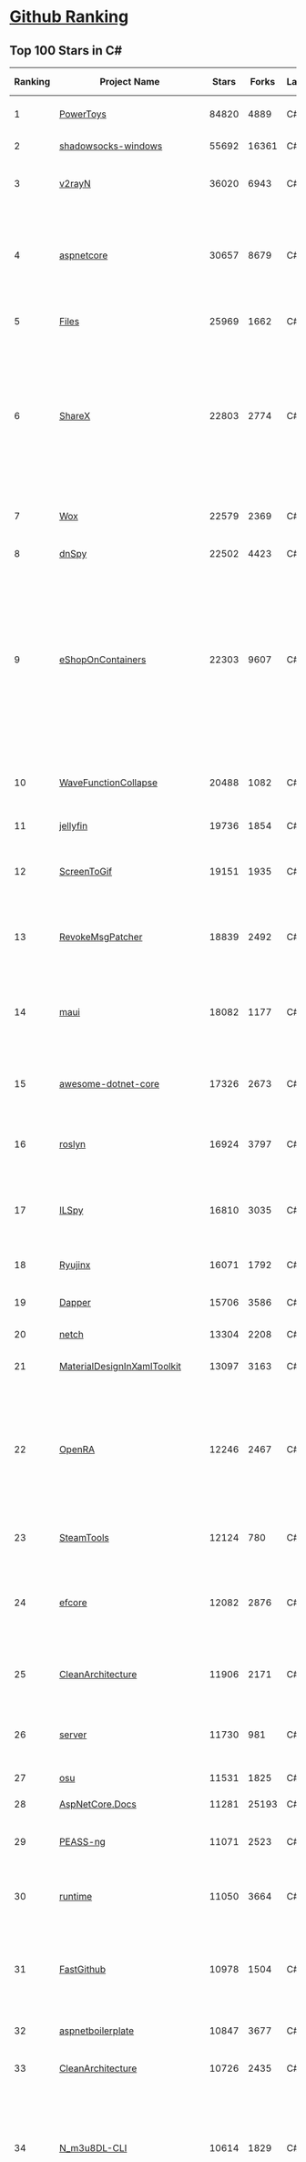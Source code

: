 [Github Ranking](../README.md)
==========

## Top 100 Stars in C\#

| Ranking | Project Name | Stars | Forks | Language | Open Issues | Description | Last Commit |
| ------- | ------------ | ----- | ----- | -------- | ----------- | ----------- | ----------- |
| 1 | [PowerToys](https://github.com/microsoft/PowerToys) | 84820 | 4889 | C# | 4069 | Windows system utilities to maximize productivity | 2023-01-18T09:55:00Z |
| 2 | [shadowsocks-windows](https://github.com/shadowsocks/shadowsocks-windows) | 55692 | 16361 | C# | 117 | A C# port of shadowsocks | 2022-08-25T23:51:40Z |
| 3 | [v2rayN](https://github.com/2dust/v2rayN) | 36020 | 6943 | C# | 123 | A V2Ray client for Windows, support Xray core and v2fly core | 2023-01-09T12:20:12Z |
| 4 | [aspnetcore](https://github.com/dotnet/aspnetcore) | 30657 | 8679 | C# | 2381 | ASP.NET Core is a cross-platform .NET framework for building modern cloud-based web applications on Windows, Mac, or Linux. | 2023-01-18T09:40:25Z |
| 5 | [Files](https://github.com/files-community/Files) | 25969 | 1662 | C# | 422 | Building the best file manager experience for Windows | 2023-01-18T05:22:01Z |
| 6 | [ShareX](https://github.com/ShareX/ShareX) | 22803 | 2774 | C# | 407 | ShareX is a free and open source program that lets you capture or record any area of your screen and share it with a single press of a key. It also allows uploading images, text or other types of files to many supported destinations you can choose from. | 2023-01-18T02:05:42Z |
| 7 | [Wox](https://github.com/Wox-launcher/Wox) | 22579 | 2369 | C# | 952 | Launcher for Windows, an alternative to Alfred and Launchy. | 2022-12-27T10:47:18Z |
| 8 | [dnSpy](https://github.com/dnSpy/dnSpy) | 22502 | 4423 | C# | 0 | .NET debugger and assembly editor | 2020-12-20T23:55:15Z |
| 9 | [eShopOnContainers](https://github.com/dotnet-architecture/eShopOnContainers) | 22303 | 9607 | C# | 25 | Cross-platform .NET sample microservices and container based application that runs on Linux Windows and macOS. Powered by .NET 6, Docker Containers and Azure Kubernetes Services. Supports Visual Studio, VS for Mac and CLI based environments with Docker CLI, dotnet CLI, VS Code or any other code editor. | 2023-01-18T07:50:23Z |
| 10 | [WaveFunctionCollapse](https://github.com/mxgmn/WaveFunctionCollapse) | 20488 | 1082 | C# | 1 | Bitmap & tilemap generation from a single example with the help of ideas from quantum mechanics | 2023-01-03T14:09:12Z |
| 11 | [jellyfin](https://github.com/jellyfin/jellyfin) | 19736 | 1854 | C# | 960 | The Free Software Media System | 2023-01-18T09:51:28Z |
| 12 | [ScreenToGif](https://github.com/NickeManarin/ScreenToGif) | 19151 | 1935 | C# | 203 | 🎬 ScreenToGif allows you to record a selected area of your screen, edit and save it as a gif or video. | 2023-01-11T03:20:15Z |
| 13 | [RevokeMsgPatcher](https://github.com/huiyadanli/RevokeMsgPatcher) | 18839 | 2492 | C# | 39 | :trollface: A hex editor for WeChat/QQ/TIM - PC版微信/QQ/TIM防撤回补丁（我已经看到了，撤回也没用了） | 2023-01-15T06:18:35Z |
| 14 | [maui](https://github.com/dotnet/maui) | 18082 | 1177 | C# | 2194 | .NET MAUI is the .NET Multi-platform App UI, a framework for building native device applications spanning mobile, tablet, and desktop. | 2023-01-18T09:58:44Z |
| 15 | [awesome-dotnet-core](https://github.com/thangchung/awesome-dotnet-core) | 17326 | 2673 | C# | 19 | :honeybee: A collection of awesome .NET core libraries, tools, frameworks and software | 2023-01-10T20:27:18Z |
| 16 | [roslyn](https://github.com/dotnet/roslyn) | 16924 | 3797 | C# | 8262 | The Roslyn .NET compiler provides C# and Visual Basic languages with rich code analysis APIs. | 2023-01-18T09:37:34Z |
| 17 | [ILSpy](https://github.com/icsharpcode/ILSpy) | 16810 | 3035 | C# | 189 | .NET Decompiler with support for PDB generation, ReadyToRun, Metadata (&more) - cross-platform! | 2023-01-05T11:36:06Z |
| 18 | [Ryujinx](https://github.com/Ryujinx/Ryujinx) | 16071 | 1792 | C# | 319 | Experimental Nintendo Switch Emulator written in C# | 2023-01-18T08:44:43Z |
| 19 | [Dapper](https://github.com/DapperLib/Dapper) | 15706 | 3586 | C# | 351 | Dapper - a simple object mapper for .Net | 2023-01-14T17:36:54Z |
| 20 | [netch](https://github.com/netchx/netch) | 13304 | 2208 | C# | 10 | A simple proxy client | 2023-01-04T16:21:47Z |
| 21 | [MaterialDesignInXamlToolkit](https://github.com/MaterialDesignInXAML/MaterialDesignInXamlToolkit) | 13097 | 3163 | C# | 163 | Google's Material Design in XAML & WPF, for C# & VB.Net.  | 2023-01-18T03:12:28Z |
| 22 | [OpenRA](https://github.com/OpenRA/OpenRA) | 12246 | 2467 | C# | 1440 | Open Source real-time strategy game engine for early Westwood games such as Command & Conquer: Red Alert written in C# using SDL and OpenGL. Runs on Windows, Linux, *BSD and Mac OS X. | 2023-01-17T18:59:17Z |
| 23 | [SteamTools](https://github.com/BeyondDimension/SteamTools) | 12124 | 780 | C# | 445 | 🛠「Watt Toolkit」是一个开源跨平台的多功能 Steam 工具箱。 | 2023-01-17T23:07:26Z |
| 24 | [efcore](https://github.com/dotnet/efcore) | 12082 | 2876 | C# | 1698 | EF Core is a modern object-database mapper for .NET. It supports LINQ queries, change tracking, updates, and schema migrations. | 2023-01-18T09:39:22Z |
| 25 | [CleanArchitecture](https://github.com/ardalis/CleanArchitecture) | 11906 | 2171 | C# | 15 | Clean Architecture Solution Template: A starting point for Clean Architecture with ASP.NET Core | 2023-01-11T17:12:24Z |
| 26 | [server](https://github.com/bitwarden/server) | 11730 | 981 | C# | 37 | The core infrastructure backend (API, database, Docker, etc). | 2023-01-18T09:56:10Z |
| 27 | [osu](https://github.com/ppy/osu) | 11531 | 1825 | C# | 946 | rhythm is just a *click* away! | 2023-01-18T09:43:50Z |
| 28 | [AspNetCore.Docs](https://github.com/dotnet/AspNetCore.Docs) | 11281 | 25193 | C# | 439 | Documentation for ASP.NET Core | 2023-01-18T09:09:10Z |
| 29 | [PEASS-ng](https://github.com/carlospolop/PEASS-ng) | 11071 | 2523 | C# | 11 | PEASS - Privilege Escalation Awesome Scripts SUITE (with colors) | 2023-01-15T04:27:00Z |
| 30 | [runtime](https://github.com/dotnet/runtime) | 11050 | 3664 | C# | 7988 | .NET is a cross-platform runtime for cloud, mobile, desktop, and IoT apps. | 2023-01-18T09:57:25Z |
| 31 | [FastGithub](https://github.com/dotnetcore/FastGithub) | 10978 | 1504 | C# | 104 | github加速神器，解决github打不开、用户头像无法加载、releases无法上传下载、git-clone、git-pull、git-push失败等问题 | 2022-12-08T18:58:24Z |
| 32 | [aspnetboilerplate](https://github.com/aspnetboilerplate/aspnetboilerplate) | 10847 | 3677 | C# | 173 | ASP.NET Boilerplate - Web Application Framework | 2023-01-18T07:15:20Z |
| 33 | [CleanArchitecture](https://github.com/jasontaylordev/CleanArchitecture) | 10726 | 2435 | C# | 15 | Clean Architecture Solution Template for .NET 7 | 2023-01-08T20:02:43Z |
| 34 | [N_m3u8DL-CLI](https://github.com/nilaoda/N_m3u8DL-CLI) | 10614 | 1829 | C# | 222 | [.NET] m3u8 downloader 开源的命令行m3u8/HLS/dash下载器，支持普通AES-128-CBC解密，多线程，自定义请求头等. 支持简体中文,繁体中文和英文. English Supported. | 2022-12-08T15:02:46Z |
| 35 | [CMWTAT_Digital_Edition](https://github.com/TGSAN/CMWTAT_Digital_Edition) | 10028 | 1502 | C# | 16 | CloudMoe Windows 10/11 Activation Toolkit get digital license, the best open source Win 10/11 activator in GitHub. GitHub 上最棒的开源 Win10/Win11 数字权利（数字许可证）激活工具！ | 2022-12-12T03:32:24Z |
| 36 | [downkyi](https://github.com/leiurayer/downkyi) | 9982 | 1292 | C# | 280 | 哔哩下载姬downkyi，B站视频下载工具，支持批量下载，支持8K、HDR、杜比视界，提供工具箱（音视频提取、去水印等）。 | 2023-01-15T03:32:40Z |
| 37 | [UnityCsReference](https://github.com/Unity-Technologies/UnityCsReference) | 9930 | 2220 | C# | 0 | Unity C# reference source code. | 2023-01-12T01:41:49Z |
| 38 | [Newtonsoft.Json](https://github.com/JamesNK/Newtonsoft.Json) | 9806 | 3134 | C# | 606 | Json.NET is a popular high-performance JSON framework for .NET | 2023-01-16T09:08:14Z |
| 39 | [lively](https://github.com/rocksdanister/lively) | 9626 | 788 | C# | 199 | Free and open-source software that allows users to set animated desktop wallpapers and screensavers. | 2023-01-13T03:37:09Z |
| 40 | [csharplang](https://github.com/dotnet/csharplang) | 9535 | 972 | C# | 420 | The official repo for the design of the C# programming language | 2023-01-18T07:31:53Z |
| 41 | [choco](https://github.com/chocolatey/choco) | 8791 | 866 | C# | 765 | Chocolatey - the package manager for Windows | 2023-01-18T00:38:07Z |
| 42 | [BenchmarkDotNet](https://github.com/dotnet/BenchmarkDotNet) | 8604 | 848 | C# | 156 | Powerful .NET library for benchmarking | 2023-01-18T05:02:36Z |
| 43 | [MahApps.Metro](https://github.com/MahApps/MahApps.Metro) | 8562 | 2420 | C# | 68 | A framework that allows developers to cobble together a better UI for their own WPF applications with minimal effort. | 2023-01-13T13:32:02Z |
| 44 | [FluentTerminal](https://github.com/felixse/FluentTerminal) | 8517 | 430 | C# | 240 | A Terminal Emulator based on UWP and web technologies. | 2023-01-07T04:38:26Z |
| 45 | [Jackett](https://github.com/Jackett/Jackett) | 8493 | 1028 | C# | 196 | API Support for your favorite torrent trackers | 2023-01-18T06:00:25Z |
| 46 | [duplicati](https://github.com/duplicati/duplicati) | 8365 | 779 | C# | 885 | Store securely encrypted backups in the cloud! | 2023-01-13T23:29:54Z |
| 47 | [eShopOnWeb](https://github.com/dotnet-architecture/eShopOnWeb) | 8362 | 4262 | C# | 4 | Sample ASP.NET Core 6.0 reference application, powered by Microsoft, demonstrating a layered application architecture with monolithic deployment model. Download the eBook PDF from docs folder. | 2023-01-14T09:50:28Z |
| 48 | [Locale-Emulator](https://github.com/xupefei/Locale-Emulator) | 8255 | 707 | C# | 0 | Yet Another System Region and Language Simulator | 2022-04-15T09:55:46Z |
| 49 | [machinelearning](https://github.com/dotnet/machinelearning) | 8250 | 1799 | C# | 727 | ML.NET is an open source and cross-platform machine learning framework for .NET. | 2023-01-13T20:23:31Z |
| 50 | [Captura](https://github.com/MathewSachin/Captura) | 7993 | 1547 | C# | 109 | Capture Screen, Audio, Cursor, Mouse Clicks and Keystrokes | 2020-08-16T15:25:25Z |
| 51 | [Terminal.Gui](https://github.com/gui-cs/Terminal.Gui) | 7848 | 584 | C# | 74 | Cross Platform Terminal UI toolkit for .NET | 2023-01-18T00:28:21Z |
| 52 | [nopCommerce](https://github.com/nopSolutions/nopCommerce) | 7819 | 4416 | C# | 151 | ASP.NET Core eCommerce software. nopCommerce is a free and open-source shopping cart. | 2023-01-18T09:29:08Z |
| 53 | [WeiXinMPSDK](https://github.com/JeffreySu/WeiXinMPSDK) | 7687 | 4265 | C# | 195 | 微信全平台 SDK Senparc.Weixin for C#，支持 .NET Framework 及 .NET Core、.NET 6.0、.NET 7.0。已支持微信公众号、小程序、小游戏、微信支付、企业微信/企业号、开放平台、JSSDK、微信周边等全平台。 WeChat SDK for C#. | 2023-01-17T10:45:29Z |
| 54 | [Ocelot](https://github.com/ThreeMammals/Ocelot) | 7444 | 1526 | C# | 519 | .NET core API Gateway | 2022-12-24T09:58:55Z |
| 55 | [practical-aspnetcore](https://github.com/dodyg/practical-aspnetcore) | 7394 | 983 | C# | 165 | Practical samples of ASP.NET Core 2.1, 2.2, 3.1, 5.0, 6.0 and 7.0  projects you can use. Readme contains explanations on all projects. | 2023-01-17T07:55:40Z |
| 56 | [Humanizer](https://github.com/Humanizr/Humanizer) | 7349 | 888 | C# | 197 | Humanizer meets all your .NET needs for manipulating and displaying strings, enums, dates, times, timespans, numbers and quantities | 2023-01-16T12:44:49Z |
| 57 | [uno](https://github.com/unoplatform/uno) | 7341 | 607 | C# | 1219 | Build Mobile, Desktop and WebAssembly apps with C# and XAML. Today. Open source and professionally supported. | 2023-01-18T09:44:49Z |
| 58 | [blockchain](https://github.com/dvf/blockchain) | 7258 | 2624 | C# | 64 | A simple Blockchain in Python | 2023-01-04T17:21:04Z |
| 59 | [ailab](https://github.com/microsoft/ailab) | 7197 | 1348 | C# | 25 | Experience, Learn and Code the latest breakthrough innovations with Microsoft AI | 2022-12-08T02:14:59Z |
| 60 | [Notepads](https://github.com/0x7c13/Notepads) | 7187 | 403 | C# | 262 | A modern, lightweight text editor with a minimalist design. | 2023-01-14T04:24:06Z |
| 61 | [machinelearning](https://github.com/dotnet/machinelearning) | 8250 | 1799 | C# | 727 | ML.NET is an open source and cross-platform machine learning framework for .NET. | 2023-01-13T20:23:31Z |
| 62 | [Captura](https://github.com/MathewSachin/Captura) | 7993 | 1547 | C# | 109 | Capture Screen, Audio, Cursor, Mouse Clicks and Keystrokes | 2020-08-16T15:25:25Z |
| 63 | [Hangfire](https://github.com/HangfireIO/Hangfire) | 7978 | 1570 | C# | 706 | An easy way to perform background job processing in your .NET and .NET Core applications. No Windows Service or separate process required | 2023-01-13T11:30:41Z |
| 64 | [Terminal.Gui](https://github.com/gui-cs/Terminal.Gui) | 7848 | 584 | C# | 74 | Cross Platform Terminal UI toolkit for .NET | 2023-01-18T00:28:21Z |
| 65 | [nopCommerce](https://github.com/nopSolutions/nopCommerce) | 7819 | 4416 | C# | 151 | ASP.NET Core eCommerce software. nopCommerce is a free and open-source shopping cart. | 2023-01-18T09:29:08Z |
| 66 | [WeiXinMPSDK](https://github.com/JeffreySu/WeiXinMPSDK) | 7687 | 4265 | C# | 195 | 微信全平台 SDK Senparc.Weixin for C#，支持 .NET Framework 及 .NET Core、.NET 6.0、.NET 7.0。已支持微信公众号、小程序、小游戏、微信支付、企业微信/企业号、开放平台、JSSDK、微信周边等全平台。 WeChat SDK for C#. | 2023-01-17T10:45:29Z |
| 67 | [Ocelot](https://github.com/ThreeMammals/Ocelot) | 7444 | 1526 | C# | 519 | .NET core API Gateway | 2022-12-24T09:58:55Z |
| 68 | [practical-aspnetcore](https://github.com/dodyg/practical-aspnetcore) | 7394 | 983 | C# | 165 | Practical samples of ASP.NET Core 2.1, 2.2, 3.1, 5.0, 6.0 and 7.0  projects you can use. Readme contains explanations on all projects. | 2023-01-17T07:55:40Z |
| 69 | [Humanizer](https://github.com/Humanizr/Humanizer) | 7349 | 888 | C# | 197 | Humanizer meets all your .NET needs for manipulating and displaying strings, enums, dates, times, timespans, numbers and quantities | 2023-01-16T12:44:49Z |
| 70 | [uno](https://github.com/unoplatform/uno) | 7341 | 607 | C# | 1219 | Build Mobile, Desktop and WebAssembly apps with C# and XAML. Today. Open source and professionally supported. | 2023-01-18T09:44:49Z |
| 71 | [ReactiveUI](https://github.com/reactiveui/ReactiveUI) | 7328 | 1114 | C# | 78 | An advanced, composable, functional reactive model-view-viewmodel framework for all .NET platforms that is inspired by functional reactive programming. ReactiveUI allows you to  abstract mutable state away from your user interfaces, express the idea around a feature in one readable place and improve the testability of your application. | 2023-01-01T23:00:57Z |
| 72 | [blockchain](https://github.com/dvf/blockchain) | 7258 | 2624 | C# | 64 | A simple Blockchain in Python | 2023-01-04T17:21:04Z |
| 73 | [ailab](https://github.com/microsoft/ailab) | 7197 | 1348 | C# | 25 | Experience, Learn and Code the latest breakthrough innovations with Microsoft AI | 2022-12-08T02:14:59Z |
| 74 | [Notepads](https://github.com/0x7c13/Notepads) | 7187 | 403 | C# | 262 | A modern, lightweight text editor with a minimalist design. | 2023-01-14T04:24:06Z |
| 75 | [Nancy](https://github.com/NancyFx/Nancy) | 7179 | 1513 | C# | 196 | Lightweight, low-ceremony, framework for building HTTP based services on .Net and Mono | 2021-01-24T13:28:09Z |
| 76 | [LiteDB](https://github.com/mbdavid/LiteDB) | 7148 | 1078 | C# | 540 | LiteDB - A .NET NoSQL Document Store in a single data file - https://www.litedb.org | 2022-12-24T20:26:16Z |
| 77 | [mRemoteNG](https://github.com/mRemoteNG/mRemoteNG) | 7122 | 1298 | C# | 740 | mRemoteNG is the next generation of mRemote, open source, tabbed, multi-protocol, remote connections manager. | 2023-01-08T12:02:53Z |
| 78 | [Radarr](https://github.com/Radarr/Radarr) | 7056 | 809 | C# | 414 | A fork of Sonarr to work with movies à la Couchpotato. | 2023-01-18T08:20:36Z |
| 79 | [Bili.Uwp](https://github.com/Richasy/Bili.Uwp) | 7033 | 468 | C# | 158 | 适用于新系统UI的哔哩 | 2022-12-12T12:33:11Z |
| 80 | [Lean](https://github.com/QuantConnect/Lean) | 6996 | 2724 | C# | 444 | Lean Algorithmic Trading Engine by QuantConnect (Python, C#) | 2023-01-17T20:19:05Z |
| 81 | [Lean](https://github.com/QuantConnect/Lean) | 6996 | 2724 | C# | 444 | Lean Algorithmic Trading Engine by QuantConnect (Python, C#) | 2023-01-17T20:19:05Z |
| 82 | [EarTrumpet](https://github.com/File-New-Project/EarTrumpet) | 6836 | 450 | C# | 115 | EarTrumpet - Volume Control for Windows | 2023-01-12T05:40:43Z |
| 83 | [gitextensions](https://github.com/gitextensions/gitextensions) | 6740 | 1982 | C# | 628 | Git Extensions is a standalone UI tool for managing git repositories. It also integrates with Windows Explorer and Microsoft Visual Studio (2015/2017/2019). | 2023-01-18T09:58:00Z |
| 84 | [refit](https://github.com/reactiveui/refit) | 6733 | 676 | C# | 150 | The automatic type-safe REST library for .NET Core, Xamarin and .NET. Heavily inspired by Square's Retrofit library, Refit turns your REST API into a live interface. | 2023-01-04T00:08:09Z |
| 85 | [PDFPatcher](https://github.com/wmjordan/PDFPatcher) | 6693 | 1078 | C# | 36 | PDF补丁丁——PDF工具箱，可以编辑书签、剪裁旋转页面、解除限制、提取或合并文档，探查文档结构，提取图片、转成图片等等 | 2022-12-22T03:23:51Z |
| 86 | [Bogus](https://github.com/bchavez/Bogus) | 6625 | 394 | C# | 32 | :card_index: A simple fake data generator for C#, F#, and VB.NET. Based on and ported from the famed faker.js. | 2022-06-25T16:42:38Z |
| 87 | [ET](https://github.com/egametang/ET) | 6589 | 2443 | C# | 45 | Unity3D Client And C# Server Framework | 2023-01-10T01:21:36Z |
| 88 | [Electron.NET](https://github.com/ElectronNET/Electron.NET) | 6538 | 657 | C# | 161 | :electron: Build cross platform desktop apps with ASP.NET Core (Razor Pages, MVC, Blazor). | 2022-10-19T18:57:20Z |
| 89 | [spectre.console](https://github.com/spectreconsole/spectre.console) | 6465 | 302 | C# | 115 | A .NET library that makes it easier to create beautiful console applications. | 2023-01-14T21:34:41Z |
| 90 | [ContextMenuManager](https://github.com/BluePointLilac/ContextMenuManager) | 6422 | 382 | C# | 55 | 🖱️ 纯粹的Windows右键菜单管理程序 | 2022-07-06T05:15:21Z |
| 91 | [OrchardCore](https://github.com/OrchardCMS/OrchardCore) | 6331 | 2109 | C# | 1201 | Orchard Core is an open-source modular and multi-tenant application framework built with ASP.NET Core, and a content management system (CMS) built on top of that framework. | 2023-01-18T09:10:40Z |
| 92 | [jynew](https://github.com/jynew/jynew) | 6316 | 1392 | C# | 31 | JinYongLegend-like RPG Game Framework with full Modding support | 2023-01-16T03:21:20Z |
| 93 | [Quasar](https://github.com/quasar/Quasar) | 6257 | 2109 | C# | 145 | Remote Administration Tool for Windows | 2022-11-25T04:14:01Z |
| 94 | [UniRx](https://github.com/neuecc/UniRx) | 6217 | 817 | C# | 189 | Reactive Extensions for Unity | 2022-06-19T10:00:11Z |
| 95 | [reverse-proxy](https://github.com/microsoft/reverse-proxy) | 6192 | 600 | C# | 121 | A toolkit for developing high-performance HTTP reverse proxy applications. | 2023-01-17T19:38:18Z |
| 96 | [de4dot](https://github.com/de4dot/de4dot) | 6150 | 2517 | C# | 0 | .NET deobfuscator and unpacker. | 2020-08-29T08:14:56Z |
| 97 | [wpf](https://github.com/dotnet/wpf) | 6085 | 1002 | C# | 947 | WPF is a .NET Core UI framework for building Windows desktop applications. | 2023-01-18T00:49:43Z |
| 98 | [AspNetCoreDiagnosticScenarios](https://github.com/davidfowl/AspNetCoreDiagnosticScenarios) | 6051 | 590 | C# | 23 | This repository has examples of broken patterns in ASP.NET Core applications | 2023-01-14T21:43:53Z |
| 99 | [Entitas](https://github.com/sschmid/Entitas) | 6021 | 1057 | C# | 123 | Entitas is a super fast Entity Component System (ECS) Framework specifically made for C# and Unity | 2022-12-17T18:37:37Z |
| 100 | [serilog](https://github.com/serilog/serilog) | 6005 | 734 | C# | 40 | Simple .NET logging with fully-structured events | 2022-12-14T23:15:16Z |

